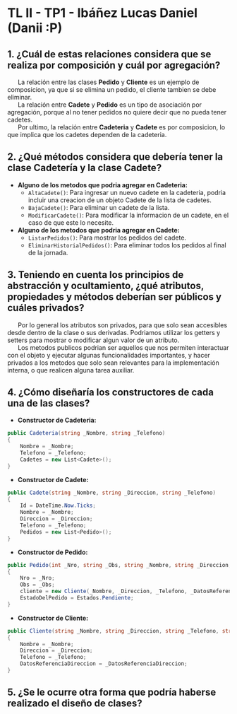 # TL II - TP1 - Ibáñez Lucas Daniel (Danii :P)

## 1. ¿Cuál de estas relaciones considera que se realiza por composición y cuál por agregación?
&nbsp;&nbsp;&nbsp;&nbsp;&nbsp;&nbsp;La relación entre las clases **Pedido** y **Cliente** es un ejemplo de composicion, ya que si se elimina un pedido, el cliente tambien se debe eliminar.  
&nbsp;&nbsp;&nbsp;&nbsp;&nbsp;&nbsp;La relación entre **Cadete** y **Pedido** es un tipo de asociación por agregación, porque al no tener pedidos no quiere decir que no pueda tener cadetes.  
&nbsp;&nbsp;&nbsp;&nbsp;&nbsp;&nbsp;Por ultimo, la relación entre **Cadeteria** y **Cadete** es por composicion, lo que implica que los cadetes dependen de la cadeteria.

## 2. ¿Qué métodos considera que debería tener la clase Cadetería y la clase Cadete?
- **Alguno de los metodos que podria agregar en Cadeteria:**  
    - `AltaCadete()`: Para ingresar un nuevo cadete en la cadeteria, podria incluir una creacion de un objeto Cadete de la lista de cadetes.  
    - `BajaCadete()`: Para eliminar un cadete de la lista.  
    - `ModificarCadete()`: Para modificar la informacion de un cadete, en el caso de que este lo necesite.  
- **Alguno de los metodos que podria agregar en Cadete:**  
    - `ListarPedidos()`: Para mostrar los pedidos del cadete.  
    - `EliminarHistorialPedidos()`: Para eliminar todos los pedidos al final de la jornada.  

## 3. Teniendo en cuenta los principios de abstracción y ocultamiento, ¿qué atributos, propiedades y métodos deberían ser públicos y cuáles privados?
&nbsp;&nbsp;&nbsp;&nbsp;&nbsp;&nbsp;Por lo general los atributos son privados, para que solo sean accesibles desde dentro de la clase o sus derivadas. Podriamos utilizar los getters y setters para mostrar o modificar algun valor de un atributo.  
&nbsp;&nbsp;&nbsp;&nbsp;&nbsp;&nbsp;Los metodos publicos podrian ser aquellos que nos permiten interactuar con el objeto y ejecutar algunas funcionalidades importantes, y hacer privados a los metodos que solo sean relevantes para la implementación interna, o que realicen alguna tarea auxiliar.  

## 4. ¿Cómo diseñaría los constructores de cada una de las clases?
- **Constructor de Cadeteria:**
```csharp
public Cadeteria(string _Nombre, string _Telefono)
{
    Nombre = _Nombre;
    Telefono = _Telefono;
    Cadetes = new List<Cadete>();
}
```
- **Constructor de Cadete:**
```csharp
public Cadete(string _Nombre, string _Direccion, string _Telefono)
{
    Id = DateTime.Now.Ticks;
    Nombre = _Nombre;
    Direccion = _Direccion;
    Telefono = _Telefono;
    Pedidos = new List<Pedido>();
}
```
- **Constructor de Pedido:**
```csharp
public Pedido(int _Nro, string _Obs, string _Nombre, string _Direccion, string _Telefono, string _DatosReferenciaDireccion)
{
    Nro = _Nro;
    Obs = _Obs;
    cliente = new Cliente(_Nombre, _Direccion, _Telefono, _DatosReferenciaDireccion);
    EstadoDelPedido = Estados.Pendiente;
}
```
- **Constructor de Cliente:**
```csharp
public Cliente(string _Nombre, string _Direccion, string _Telefono, string _DatosReferenciaDireccion) 
{
    Nombre = _Nombre;
    Direccion = _Direccion;
    Telefono = _Telefono;
    DatosReferenciaDireccion = _DatosReferenciaDireccion;
}
```  
## 5. ¿Se le ocurre otra forma que podría haberse realizado el diseño de clases?